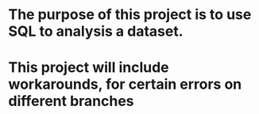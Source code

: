 # The purpose of this project is to use SQL to analysis a dataset. 
# This project will include workarounds, for certain errors on different branches
